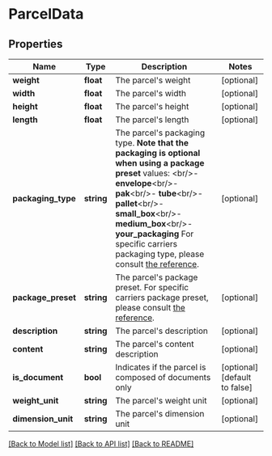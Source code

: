 # ParcelData

## Properties
Name | Type | Description | Notes
------------ | ------------- | ------------- | -------------
**weight** | **float** | The parcel&#39;s weight | [optional] 
**width** | **float** | The parcel&#39;s width | [optional] 
**height** | **float** | The parcel&#39;s height | [optional] 
**length** | **float** | The parcel&#39;s length | [optional] 
**packaging_type** | **string** | The parcel&#39;s packaging type.  **Note that the packaging is optional when using a package preset**  values: &lt;br/&gt;- **envelope**&lt;br/&gt;- **pak**&lt;br/&gt;- **tube**&lt;br/&gt;- **pallet**&lt;br/&gt;- **small_box**&lt;br/&gt;- **medium_box**&lt;br/&gt;- **your_packaging**  For specific carriers packaging type, please consult [the reference](#operation/all_references). | [optional] 
**package_preset** | **string** | The parcel&#39;s package preset.  For specific carriers package preset, please consult [the reference](#operation/all_references). | [optional] 
**description** | **string** | The parcel&#39;s description | [optional] 
**content** | **string** | The parcel&#39;s content description | [optional] 
**is_document** | **bool** | Indicates if the parcel is composed of documents only | [optional] [default to false]
**weight_unit** | **string** | The parcel&#39;s weight unit | [optional] 
**dimension_unit** | **string** | The parcel&#39;s dimension unit | [optional] 

[[Back to Model list]](../../README.md#documentation-for-models) [[Back to API list]](../../README.md#documentation-for-api-endpoints) [[Back to README]](../../README.md)


